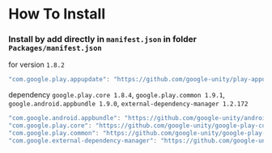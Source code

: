 # How To Install

### Install by add directly in `manifest.json` in folder `Packages/manifest.json`


for version `1.8.2`
```csharp
"com.google.play.appupdate": "https://github.com/google-unity/play-appupdate.git#1.8.2",
```


dependency `google.play.core 1.8.4`, `google.play.common 1.9.1`, `google.android.appbundle 1.9.0`, `external-dependency-manager 1.2.172`
```csharp
"com.google.android.appbundle": "https://github.com/google-unity/android-app-bundle.git#1.9.0",
"com.google.play.core": "https://github.com/google-unity/google-play-core.git#1.8.4",
"com.google.play.common": "https://github.com/google-unity/google-play-common.git#1.9.1",
"com.google.external-dependency-manager": "https://github.com/google-unity/external-dependency-manager.git#1.2.172",
```